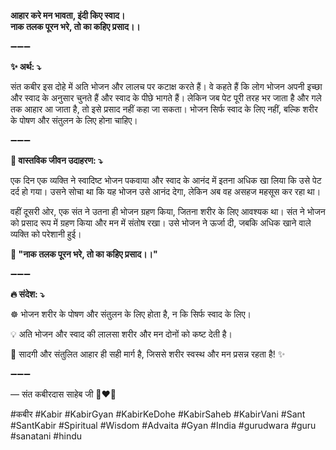 **आहार करे मन भावता, इंदी किए स्वाद।**\
**नाक तलक पूरन भरे, तो का कहिए प्रसाद।।**

➖➖➖

**✨ अर्थ: ⤵**

संत कबीर इस दोहे में अति भोजन और लालच पर कटाक्ष करते हैं। वे कहते हैं कि लोग भोजन अपनी इच्छा और स्वाद के अनुसार चुनते हैं और स्वाद के पीछे भागते हैं। लेकिन जब पेट पूरी तरह भर जाता है और गले तक आहार आ जाता है, तो इसे प्रसाद नहीं कहा जा सकता। भोजन सिर्फ स्वाद के लिए नहीं, बल्कि शरीर के पोषण और संतुलन के लिए होना चाहिए।

➖➖➖

**🌾 वास्तविक जीवन उदाहरण: ⤵**

एक दिन एक व्यक्ति ने स्वादिष्ट भोजन पकवाया और स्वाद के आनंद में इतना अधिक खा लिया कि उसे पेट दर्द हो गया। उसने सोचा था कि यह भोजन उसे आनंद देगा, लेकिन अब वह असहज महसूस कर रहा था।

वहीं दूसरी ओर, एक संत ने उतना ही भोजन ग्रहण किया, जितना शरीर के लिए आवश्यक था। संत ने भोजन को प्रसाद रूप में ग्रहण किया और मन में संतोष रखा। उसे भोजन ने ऊर्जा दी, जबकि अधिक खाने वाले व्यक्ति को परेशानी हुई।

**📜 "नाक तलक पूरन भरे, तो का कहिए प्रसाद।।"**

➖➖➖

**🔥 संदेश: ⤵**

☸ भोजन शरीर के पोषण और संतुलन के लिए होता है, न कि सिर्फ स्वाद के लिए।

💡 अति भोजन और स्वाद की लालसा शरीर और मन दोनों को कष्ट देती है।

🙏 सादगी और संतुलित आहार ही सही मार्ग है, जिससे शरीर स्वस्थ और मन प्रसन्न रहता है! ✨

➖➖➖

— संत कबीरदास साहेब जी 🙏❤️💯

#कबीर #Kabir #KabirGyan #KabirKeDohe #KabirSaheb #KabirVani #Sant #SantKabir #Spiritual #Wisdom #Advaita #Gyan #India #gurudwara #guru #sanatani #hindu
